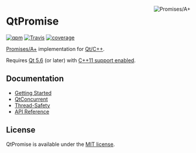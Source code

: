 <a href="https://promisesaplus.com/" title="Promises/A+ 1.1"><img src="https://promisesaplus.com/assets/logo-small.png" alt="Promises/A+" align="right"/></a>

# QtPromise

[![qpm](https://img.shields.io/github/release/simonbrunel/qtpromise.svg?style=flat-square&label=qpm&colorB=4CAF50)](https://www.qpm.io/packages/com.github.simonbrunel.qtpromise/index.html) [![Travis](https://img.shields.io/travis/simonbrunel/qtpromise/master.svg?style=flat-square)](https://travis-ci.org/simonbrunel/qtpromise) [![coverage](https://img.shields.io/codecov/c/github/simonbrunel/qtpromise.svg?style=flat-square)](https://codecov.io/gh/simonbrunel/qtpromise)

[Promises/A+](https://promisesaplus.com/) implementation for [Qt/C++](https://www.qt.io/).

Requires [Qt 5.6](https://www.qt.io/download/) (or later) with [C++11 support enabled](https://wiki.qt.io/How_to_use_C++11_in_your_Qt_Projects).

## Documentation

* [Getting Started](https://qtpromise.netlify.com/qtpromise/getting-started.html)
* [QtConcurrent](https://qtpromise.netlify.com/qtpromise/qtconcurrent.html)
* [Thread-Safety](https://qtpromise.netlify.com/qtpromise/thread-safety.html)
* [API Reference](https://qtpromise.netlify.com/qtpromise/api-reference.html)

## License

QtPromise is available under the [MIT license](LICENSE).
